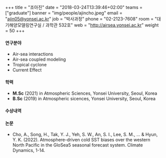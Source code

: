 +++
title = "조아진"
date = "2018-03-24T13:39:46+02:00"
teams = ["graduate"]
banner = "img/people/ajincho.jpeg"
email = "ajin05@yonsei.ac.kr"
job = "박사과정"
phone = "02-2123-7608"
room = "대기해양모델링연구실 / 과학관 532호"
web = "http://airsea.yonsei.ac.kr"
weight = 50
+++

#### 연구분야
+ Air-sea interactions
+ Air-sea coupled modeling
+ Tropical cyclone
+ Current Effect

#### 학력

+ **M.Sc** (2021) in Atmospheric Sciences, Yonsei University, Seoul, Korea
+ **B.Sc** (2019) in Atmospheric sicences, Yonsei University, Seoul, Korea

#### 수상내역


#### 논문
+ Cho, A., Song, H., Tak, Y. J., Yeh, S. W., An, S. I., Lee, S. M., ... & Hyun, Y. K. (2022). Atmosphere-driven cold SST biases over the western North Pacific in the GloSea5 seasonal forecast system. Climate Dynamics, 1-14.
